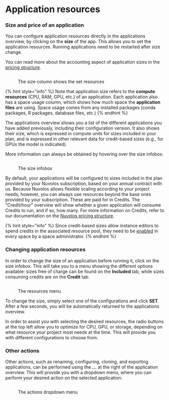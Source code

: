 # Application resources

### Size and price of an application

You can configure application resources directly in the applications overview, by clicking on the **size** of the app. This allows you to set the application resources. Running applications need to be restarted after size change.

You can read more about the accounting aspect of application sizes in the [pricing structure](../../pricing-and-billing/pricing-structure.md#application-resources).

<figure><img src="../../.gitbook/assets/Screenshot 2024-04-12 at 15.02.57.png" alt=""><figcaption><p>The size column shows the set resources</p></figcaption></figure>

{% hint style="info" %}
Note that application size refers to the **compute resources** (CPU, RAM, GPU, etc.) of an application. Each application also has a space usage column, which shows how much space the **application files** are using. Space usage comes from any installed packages (conda packages, R packages, database files,  etc.)
{% endhint %}

The applications overview shows you a list of the different applications you have added previously, including their configuration version. It also shows their size, which is expressed in compute units for sizes included in your plan, and is expressed in other relevant data for credit-based sizes (e.g., for GPUs the model is indicated).

More information can always be obtained by hovering over the size infobox:

<figure><img src="../../.gitbook/assets/Screenshot 2024-04-12 at 15.03.22.png" alt=""><figcaption><p>The size infobox</p></figcaption></figure>

By default, your applications will be configured to sizes included in the plan provided by your Nuvolos subscription, based on your annual contract with us. Because Nuvolos allows flexible scaling according to your project needs, however, you can always use resources beyond the base ones provided by your subscription. These are paid for in Credits. The "Credit/hour" overview will show whether a given application will consume Credits to run, and if so, how many. For more information on Credits, refer to our documentation on the [Nuvolos pricing structure](../../pricing-and-billing/pricing-structure.md#credits).

{% hint style="info" %}
Since credit-based sizes allow instance editors to spend credits in the associated resource pool, they need to be [enabled](../../administration/space-management/hpc-spaces.md#enable-credit-based-application-sizes) in every space by a space administrator.
{% endhint %}

### Changing application resources

In order to change the size of an application before running it, click on the size infobox. This will take you to a menu showing the different options available: sizes free of charge can be found on the **Included** tab, while sizes consuming credits are on the **Credit** tab.

<figure><img src="../../.gitbook/assets/Screenshot 2024-04-12 at 15.03.45.png" alt=""><figcaption><p>The resources menu</p></figcaption></figure>

To change the size, simply select one of the configurations and click **SET**. After a few seconds, you will be automatically returned to the applications overview.

In order to assist you with selecting the desired resources, the radio buttons at the top left allow you to optimize for CPU, GPU, or storage, depending on what resource your project most needs at the time. This will provide you with different configurations to choose from.

### Other actions

Other actions, such as renaming, configuring, cloning, and exporting applications, can be performed using the **...** at the right of the application overview. This will provide you with a dropdown menu, where you can perform your desired action on the selected application:

<figure><img src="../../.gitbook/assets/Screenshot 2024-04-12 at 15.16.16.png" alt=""><figcaption><p>The actions dropdown menu</p></figcaption></figure>
